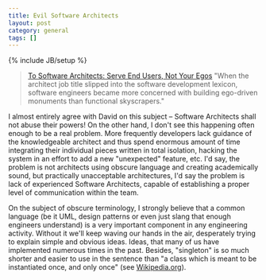 ```yaml
---
title: Evil Software Architects
layout: post
category: general
tags: []
---
```

{% include JB/setup %}

> [To Software Architects: Serve End Users, Not Your Egos](http://devx.com/opinion/Article/22649)
> "When the architect job title slipped into the software development
> lexicon, software engineers became more concerned with building
> ego-driven monuments than functional skyscrapers."

I almost entirely agree with David on this subject – Software Architects
shall not abuse their powers! On the other hand, I don't see this
happening often enough to be a real problem. More frequently developers
lack guidance of the knowledgeable architect and thus spend enormous
amount of time integrating their individual pieces written in total
isolation, hacking the system in an effort to add a new "unexpected"
feature, etc. I'd say, the problem is not architects using obscure
language and creating academically sound, but practically unacceptable
architectures, I'd say the problem is lack of experienced Software
Architects, capable of establishing a proper level of communication
within the team.

On the subject of obscure terminology, I strongly believe that a common
language (be it UML, design patterns or even just slang that enough
engineers understand) is a very important component in any engineering
activity. Without it we'll keep waving our hands in the air, desperately
trying to explain simple and obvious ideas. Ideas, that many of us have
implemented numerous times in the past. Besides, "singleton" is so much
shorter and easier to use in the sentence than "a class which is meant
to be instantiated once, and only once" (see
[Wikipedia.org](http://en.wikipedia.org/wiki/Singleton)).

